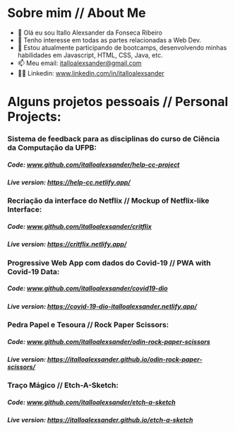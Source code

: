 # Sobre mim // About Me

- 👋 Olá eu sou Itallo Alexsander da Fonseca Ribeiro
- 👀 Tenho interesse em todas as partes relacionadas a Web Dev.
- 🌱 Estou atualmente participando de bootcamps, desenvolvendo minhas habilidades em Javascript, HTML, CSS, Java, etc.
- 📫 Meu email: italloalexsander@gmail.com
- 🙋‍♂️ Linkedin: www.linkedin.com/in/italloalexsander

# Alguns projetos pessoais // Personal Projects:

### Sistema de feedback para as disciplinas do curso de Ciência da Computação da UFPB:
##### Code: www.github.com/italloalexsander/help-cc-project
##### Live version: https://help-cc.netlify.app/

### Recriação da interface do Netflix // Mockup of Netflix-like Interface:
##### Code: www.github.com/italloalexsander/critflix
##### Live version: https://critflix.netlify.app/

### Progressive Web App com dados do Covid-19 // PWA with Covid-19 Data:
##### Code: www.github.com/italloalexsander/covid19-dio
##### Live version: https://covid-19-dio-italloalexsander.netlify.app/

### Pedra Papel e Tesoura // Rock Paper Scissors:
##### Code: www.github.com/italloalexsander/odin-rock-paper-scissors
##### Live version: https://italloalexsander.github.io/odin-rock-paper-scissors/

### Traço Mágico // Etch-A-Sketch:
##### Code: www.github.com/italloalexsander/etch-a-sketch
##### Live version: https://italloalexsander.github.io/etch-a-sketch
